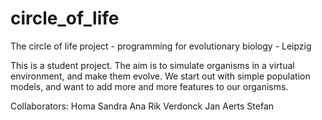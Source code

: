 circle_of_life
==============

The circle of life project - programming for evolutionary biology - Leipzig 


This is a student project. The aim is to simulate organisms in a virtual environment, and make them evolve.
We start out with simple population models, and want to add more and more features to our organisms.

Collaborators:
Homa 
Sandra
Ana
Rik Verdonck
Jan Aerts
Stefan

